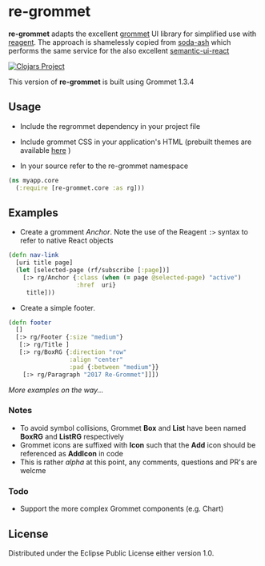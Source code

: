 # re-grommet

__re-grommet__ adapts the excellent [grommet](https://grommet.github.io) UI library for 
simplified use with [reagent](https://github.com/reagent-project/reagent).  The approach is shamelessly copied
 from [soda-ash](https://github.com/gadfly361/soda-ash) which performs the same service 
 for the also excellent [semantic-ui-react](http://react.semantic-ui.com/introduction)

[![Clojars Project](http://clojars.org/re-grommet/latest-version.svg)](http://clojars.org/re-grommet)

This version of __re-grommet__ is built using Grommet 1.3.4

## Usage

* Include the regrommet dependency in your project file

* Include grommet CSS in your application's HTML (prebuilt themes are available [here](https://cdnjs.com/libraries/grommet/1.3.4) )

* In your source  refer to the re-grommet namespace
```clojure
(ns myapp.core
  (:require [re-grommet.core :as rg]))
```




## Examples

* Create a gromment _Anchor_.  Note the use of the Reagent `:>` syntax to refer to native React objects 
```clojure
(defn nav-link
  [uri title page]
  (let [selected-page (rf/subscribe [:page])]
    [:> rg/Anchor {:class (when (= page @selected-page) "active")
                   :href  uri}
     title]))
```


*  Create a simple footer.   
```clojure
(defn footer
  []
  [:> rg/Footer {:size "medium"}
   [:> rg/Title ]
   [:> rg/BoxRG {:direction "row"
                 :align "center"
                 :pad {:between "medium"}}
    [:> rg/Paragraph "2017 Re-Grommet"]]])
```

_More examples on the way..._

### Notes
* To avoid symbol collisions, Grommet __Box__ and __List__ have been named __BoxRG__ and __ListRG__ respectively
* Grommet icons are suffixed with __Icon__ such that the __Add__ icon should be referenced as __AddIcon__ in code
* This is  rather _alpha_ at this point, any comments, questions and PR's are welcme

### Todo
* Support the more complex Grommet components (e.g. Chart)

## License


Distributed under the Eclipse Public License either version 1.0.
